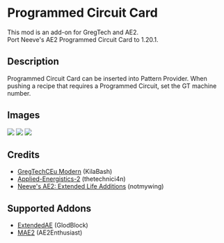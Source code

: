# Programmed Circuit Card
This mod is an add-on for GregTech and AE2.  
Port Neeve's AE2 Programmed Circuit Card to 1.20.1.

## Description
Programmed Circuit Card can be inserted into Pattern Provider. When pushing a recipe that requires a Programmed Circuit, set the GT machine number.  

## Images
![](https://github.com/user-attachments/assets/c16816e1-2d03-453a-abd0-14a539bded3d)
![](https://github.com/user-attachments/assets/a6e7a248-fc94-4c8b-a595-5bde17a148e7)
![](https://github.com/user-attachments/assets/fa83040f-3244-481b-a941-c63aedd7f713)

## Credits
- [GregTechCEu Modern](https://www.curseforge.com/minecraft/mc-mods/gregtechceu-modern) (KilaBash)
- [Applied-Energistics-2](https://www.curseforge.com/minecraft/mc-mods/applied-energistics-2) (thetechnici4n)
- [Neeve's AE2: Extended Life Additions](https://www.curseforge.com/minecraft/mc-mods/nae2) (notmywing)

## Supported Addons
- [ExtendedAE](https://www.curseforge.com/minecraft/mc-mods/ex-pattern-provider) (GlodBlock)
- [MAE2](https://www.curseforge.com/minecraft/mc-mods/modern-ae2-additions) (AE2Enthusiast)
